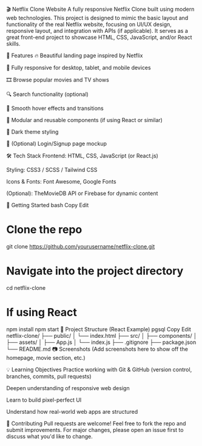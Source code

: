 🎬 Netflix Clone Website
A fully responsive Netflix Clone built using modern web technologies. This project is designed to mimic the basic layout and functionality of the real Netflix website, focusing on UI/UX design, responsive layout, and integration with APIs (if applicable). It serves as a great front-end project to showcase HTML, CSS, JavaScript, and/or React skills.

📌 Features
🔥 Beautiful landing page inspired by Netflix

📱 Fully responsive for desktop, tablet, and mobile devices

🎞️ Browse popular movies and TV shows

🔍 Search functionality (optional)

🎨 Smooth hover effects and transitions

🧩 Modular and reusable components (if using React or similar)

🌙 Dark theme styling

🔐 (Optional) Login/Signup page mockup

🛠️ Tech Stack
Frontend: HTML, CSS, JavaScript (or React.js)

Styling: CSS3 / SCSS / Tailwind CSS

Icons & Fonts: Font Awesome, Google Fonts

(Optional): TheMovieDB API or Firebase for dynamic content

🚀 Getting Started
bash
Copy
Edit
# Clone the repo
git clone https://github.com/yourusername/netflix-clone.git

# Navigate into the project directory
cd netflix-clone

# If using React
npm install
npm start
📁 Project Structure (React Example)
pgsql
Copy
Edit
netflix-clone/
├── public/
│   └── index.html
├── src/
│   ├── components/
│   ├── assets/
│   ├── App.js
│   └── index.js
├── .gitignore
├── package.json
└── README.md
📷 Screenshots
(Add screenshots here to show off the homepage, movie section, etc.)

💡 Learning Objectives
Practice working with Git & GitHub (version control, branches, commits, pull requests)

Deepen understanding of responsive web design

Learn to build pixel-perfect UI

Understand how real-world web apps are structured

🤝 Contributing
Pull requests are welcome! Feel free to fork the repo and submit improvements. For major changes, please open an issue first to discuss what you'd like to change.
